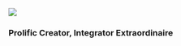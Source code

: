 ![](https://komarev.com/ghpvc/?username=d6rks1lv3rz3r0&color=red)

### Prolific Creator, Integrator Extraordinaire 

